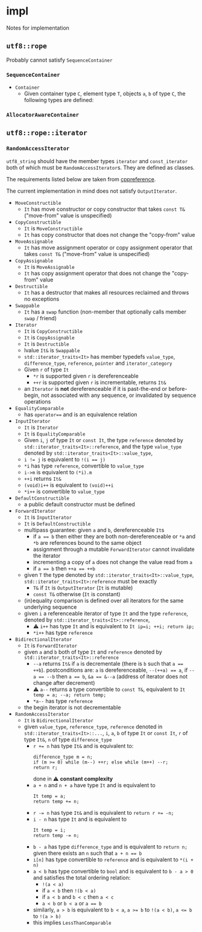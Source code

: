 # impl

Notes for implementation

## `utf8::rope`

Probably cannot satisfy `SequenceContainer`

### `SequenceContainer`

*	`Container`
	*	Given container type `C`, element type `T`, objects `a`, `b` of type `C`, the following types are defined:

### `AllocatorAwareContainer`

## `utf8::rope::iterator`

### `RandomAccessIterator`

`utf8_string` should have the member types `iterator` and `const_iterator` both of which must be `RandomAccessIterator`s. They are defined as classes.

The requirements listed below are taken from [cppreference](https://en.cppreference.com/w/cpp/concept/RandomAccessIterator).

The current implementation in mind does not satisfy `OutputIterator`.

*	`MoveConstructible`
	*	`It` has move constructor or copy constructor that takes `const T&` ("move-from" value is unspecified)
*	`CopyConstructible`
	*	`It` is `MoveConstructible`
	*	`It` has copy constructor that does not change the "copy-from" value
*	`MoveAssignable`
	*	`It` has move assignment operator or copy assignment operator that takes `const T&` ("move-from" value is unspecified)
*	`CopyAssignable`
	*	`It` is `MoveAssignable`
	*	`It` has copy assignment operator that does not change the "copy-from" value
*	`Destructible`
	*	`It` has a destructor that makes all resources reclaimed and throws no exceptions
*	`Swappable`
	*	`It` has a `swap` function (non-member that optionally calls member `swap` / friend)
*	`Iterator`
	*	`It` is `CopyConstructible`
	*	`It` is `CopyAssignable`
	*	`It` is `Destructible`
	*	lvalue `It&` is `Swappable`
	*	`std::iterator_traits<It>` has member typedefs `value_type`, `difference_type`, `reference`, `pointer` and `iterator_category`
	*	Given `r` of type `It`
		*	`*r` is supported given `r` is dereferenceable
		*	`++r` is supported given `r` is incrementable, returns `It&`
	*	an `Iterator` is **not** dereferenceable if it is past-the-end or before-begin, not associated with any sequence, or invalidated by sequence operations
*	`EqualityComparable`
	*	has `operator==` and is an equivalence relation
*	`InputIterator`
	*	`It` is `Iterator`
	*	`It` is `EqualityComparable`
	*	Given `i`, `j` of type `It` or `const It`, the type `reference` denoted by `std::iterator_traits<It>::reference`, and the type `value_type` denoted by `std::iterator_traits<It>::value_type`,
	*	`i != j` is equivalent to `!(i == j)`
	*	`*i` has type `reference`, convertible to `value_type`
	*	`i->m` is equivalent to `(*i).m`
	*	`++i` returns `It&`
	*	`(void)i++` is equivalent to `(void)++i`
	*	`*i++` is convertible to `value_type`
*	`DefaultConstructible`
	*	a public default constructor must be defined
*	`ForwardIterator`
	*	`It` is `InputIterator`
	*	`It` is `DefaultConstructible`
	*	multipass guarantee: given `a` and `b`, dereferenceable `It`s
		*	if `a == b` then either they are both non-dereferenceable or `*a` and `*b` are references bound to the same object
		*	assignment through a mutable `ForwardIterator` cannot invalidate the iterator
		*	incrementing a copy of `a` does not change the value read from `a`
		*	if `a == b` then `++a == ++b`
	*	given `T` the type denoted by `std::iterator_traits<It>::value_type`, `std::iterator_traits<It>:reference` must be exactly
		*	`T&` if `It` is `OutputIterator` (`It` is mutable)
		*	`const T&` otherwise (`It` is constant)
	*	(in)equality comparison is defined over all iterators for the same underlying sequence
	*	given `i` a referenceable iterator of type `It` and the type `reference`, denoted by `std::iterator_traits<It>::reference`,
		*	⚠ `i++` has type `It` and is equivalent to `It ip=i; ++i; return ip;`
		*	`*i++` has type `reference`
*	`BidirectionalIterator`
	*	`It` is `ForwardIterator`
	*	given `a` and `b` both of type `It` and `reference` denoted by `std::iterator_traits<It>::reference`
		*	`--a` returns `It&` if `a` is decrementale (there is `b` such that `a == ++b`). postconditions are: `a` is dereferenceable, `--(++a) == a`, if `--a == --b` then `a == b`, `&a == &--a` (address of iterator does not change after decrement)
		*	⚠ `a--` returns a type convertible to `const T&`, equivalent to `It temp = a; --a; return temp;`
		*	`*a--` has type `reference`
	*	the begin iterator is not decrementable
*	`RandomAccessIterator`
	*	`It` is `BidirectionalIterator`
	*	given `value_type`, `reference_type`, `reference` denoted in `std::iterator_traits<It>::...`, `i`, `a`, `b` of type `It` or `const It`, `r` of type `It&`, `n` of type `difference_type`
		*	`r += n` has type `It&` and is equivalent to:
			```
			difference_type m = n;
			if (m >= 0) while (m--) ++r; else while (m++) --r;
			return r;
			```
			done in ⚠ **constant complexity**
		*	`a + n` and `n + a` have type `It` and is equivalent to
			```
			It temp = a;
			return temp += n;
			```
		*	`r -= n` has type `It&` and is equivalent to `return r += -n;`
		*	`i - n` has type `It` and is equivalent to
			```
			It temp = i;
			return temp -= n;
			```
		*	`b - a` has type `difference_type` and is equivalent to `return n;` given there exists an `n` such that `a + n == b`
		*	`i[n]` has type convertible to `reference` and is equivalent to `*(i + n)`
		*	`a < b` has type convertible to `bool` and is equivalent to `b - a > 0` and satisfies the total ordering relation:
			*	`!(a < a)`
			*	if `a < b` then `!(b < a)`
			*	if `a < b` and `b < c` then `a < c`
			*	`a < b` or `b < a` or `a == b`
		*	similarly, `a > b` is equivalent to `b < a`, `a >= b` to `!(a < b)`, `a <= b` to `!(a > b)`
		*	this implies `LessThanComparable`
